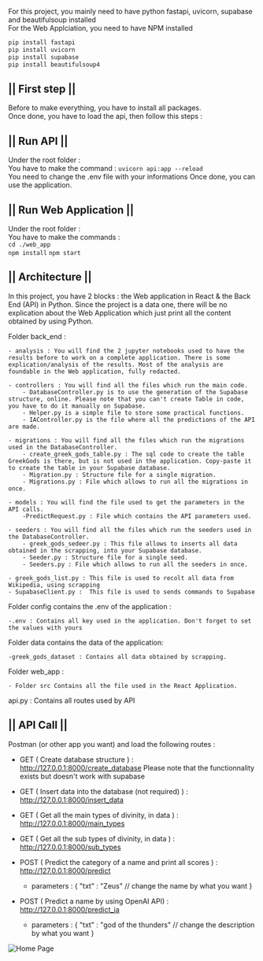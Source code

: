 For this project, you mainly need to have python fastapi, uvicorn, supabase and beautifulsoup installed  
For the Web Applciation, you need to have NPM installed
```sh
pip install fastapi
pip install uvicorn
pip install supabase
pip install beautifulsoup4
```

## || First step ||
Before to make everything, you have to install all packages.  
Once done, you have to load the api, then follow this steps : 

## || Run API ||
Under the root folder :  
You have to make the command :  ``` uvicorn api:app --reload ```   
You need to change the .env file with your informations 
Once done, you can use the application.

## || Run Web Application ||

Under the root folder :  
You have to make the commands :  
``` cd ./web_app ```   
``` npm install ```
``` npm start ```   

## || Architecture ||

In this project, you have 2 blocks : the Web application in React & the Back End (API) in Python. 
Since the project is a data one, there will be no explication about the Web Application which just print all the content obtained by using Python. 

Folder back_end : 

    - analysis : You will find the 2 jupyter notebooks used to have the results before to work on a complete application. There is some explication/analysis of the results. Most of the analysis are foundable in the Web application, fully redacted. 

    - controllers : You will find all the files which run the main code. 
        - DatabaseController.py is to use the generation of the Supabase structure, online. Please note that you can't create Table in code, you have to do it manually on Supabase.
        - Helper.py is a simple file to store some practical functions. 
        - IAController.py is the file where all the predictions of the API are made. 

    - migrations : You will find all the files which run the migrations used in the DatabaseController.
        - create_greek_gods_table.py : The sql code to create the table GreekGods is there, but is not used in the application. Copy-paste it to create the table in your Supabase database.   
        - Migration.py : Structure file for a single migration.
        - Migrations.py : File which allows to run all the migrations in once.

    - models : You will find the file used to get the parameters in the API calls.
        -PredictRequest.py : File which contains the API parameters used.

    - seeders : You will find all the files which run the seeders used in the DatabaseController.
        - greek_gods_sedeer.py : This file allows to inserts all data obtained in the scrapping, into your Supabase database.
        - Seeder.py : Structure file for a single seed.
        - Seeders.py : File which allows to run all the seeders in once.

    - greek_gods_list.py : This file is used to recolt all data from Wikipedia, using scrapping
    - SupabaseClient.py :  This file is used to sends commands to Supabase   


Folder config contains the .env of the application : 
    
    -.env : Contains all key used in the application. Don't forget to set the values with yours

Folder data contains the data of the application: 
    
    -greek_gods_dataset : Contains all data obtained by scrapping.

Folder web_app : 
    
    - Folder src Contains all the file used in the React Application.

api.py : Contains all routes used by API

## ||  API Call ||

Postman (or other app you want) and load the following routes :    
- GET ( Create database structure  ) : http://127.0.0.1:8000/create_database   Please note that the functionnality exists but doesn't work with supabase
- GET ( Insert data into the database (not required) ) : http://127.0.0.1:8000/insert_data

- GET ( Get all the main types of divinity, in data ) : http://127.0.0.1:8000/main_types
- GET ( Get all the sub types of divinity, in data ) : http://127.0.0.1:8000/sub_types

- POST ( Predict the category of a name and print all scores ) : http://127.0.0.1:8000/predict
    - parameters : 
    {
        "txt" : "Zeus" // change the name by what you want
    }
- POST ( Predict a name by using OpenAI API) : http://127.0.0.1:8000/predict_ia
    - parameters : 
    {
        "txt" : "god of the thunders" // change the description by what you want
    }

![Home Page](data/bye.gif)


